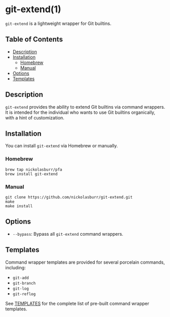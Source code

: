 # git-extend(1)

`git-extend` is a lightweight wrapper for Git builtins.

## Table of Contents

- [Description](#description)
- [Installation](#installation)
  + [Homebrew](#homebrew)
  + [Manual](#manual)
- [Options](#options)
- [Templates](#templates)

## Description

`git-extend` provides the ability to extend Git builtins via command wrappers. It is intended for the individual who wants to use Git builtins organically, with a hint of customization.

## Installation

You can install `git-extend` via Homebrew or manually.

### Homebrew

```
brew tap nickolasburr/pfa
brew install git-extend
```

### Manual

```
git clone https://github.com/nickolasburr/git-extend.git
make
make install
```

## Options

+ `--bypass`: Bypass all `git-extend` command wrappers.

## Templates

Command wrapper templates are provided for several porcelain commands, including:

+ `git-add`
+ `git-branch`
+ `git-log`
+ `git-reflog`

See [TEMPLATES](https://github.com/nickolasburr/git-extend/blob/master/TEMPLATES.md) for the complete list of pre-built command wrapper templates.
